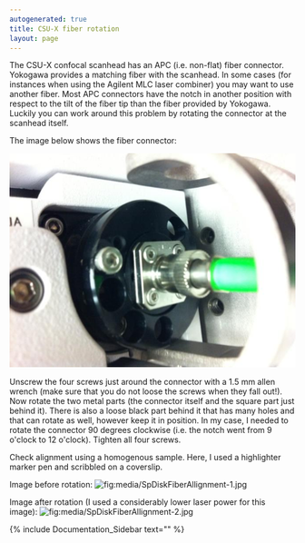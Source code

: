 ```yaml
---
autogenerated: true
title: CSU-X fiber rotation
layout: page
---
```


The CSU-X confocal scanhead has an APC (i.e. non-flat) fiber connector.
Yokogawa provides a matching fiber with the scanhead. In some cases (for
instances when using the Agilent MLC laser combiner) you may want to use
another fiber. Most APC connectors have the notch in another position
with respect to the tilt of the fiber tip than the fiber provided by
Yokogawa. Luckily you can work around this problem by rotating the
connector at the scanhead itself.

The image below shows the fiber connector:

![](media/CSUX.jpg "media/CSUX.jpg")

Unscrew the four screws just around the connector with a 1.5 mm allen
wrench (make sure that you do not loose the screws when they fall out!).
Now rotate the two metal parts (the connector itself and the square part
just behind it). There is also a loose black part behind it that has
many holes and that can rotate as well, however keep it in position. In
my case, I needed to rotate the connector 90 degrees clockwise (i.e. the
notch went from 9 o'clock to 12 o'clock). Tighten all four screws.

Check alignment using a homogenous sample. Here, I used a highlighter
marker pen and scribbled on a coverslip.

Image before rotation:
![](media/SpDiskFiberAllignment-1.jpg‎ "fig:media/SpDiskFiberAllignment-1.jpg‎")

Image after rotation (I used a considerably lower laser power for this
image):
![](media/SpDiskFiberAllignment-2.jpg‎ "fig:media/SpDiskFiberAllignment-2.jpg‎")

{% include Documentation_Sidebar text="" %}

